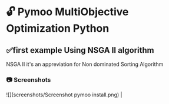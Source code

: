 #  :unlock: Pymoo MultiObjective Optimization Python
## :white_check_mark:first example Using NSGA II algorithm 
NSGA II it's an appreviation for Non dominated Sorting Algorithm 
### :camera: Screenshots
![](screenshots/Screenshot pymoo install.png) |
